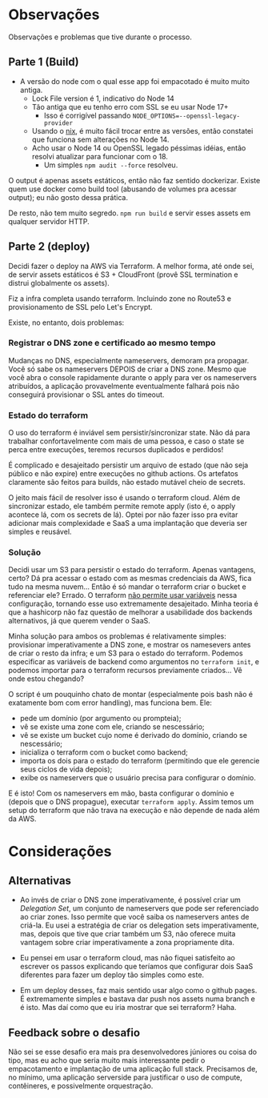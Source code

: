# Observações

Observações e problemas que tive durante o processo.

## Parte 1 (Build)

- A versão do node com o qual esse app foi empacotado é muito muito antiga.
    - Lock File version é 1, indicativo do Node 14
    - Tão antiga que eu tenho erro com SSL se eu usar Node 17+
        - Isso é corrigível passando `NODE_OPTIONS=--openssl-legacy-provider`
    - Usando o [nix](https://nixos.org), é muito fácil trocar entre as versões,
      então constatei que funciona sem alterações no Node 14.
    - Acho usar o Node 14 ou OpenSSL legado péssimas idéias, então resolvi
      atualizar para funcionar com o 18.
      - Um simples `npm audit --force` resolveu.

O output é apenas assets estáticos, então não faz sentido dockerizar. Existe
quem use docker como build tool (abusando de volumes pra acessar output); eu
não gosto dessa prática.

De resto, não tem muito segredo. `npm run build` e servir esses assets em
qualquer servidor HTTP.

## Parte 2 (deploy)

Decidi fazer o deploy na AWS via Terraform. A melhor forma, até onde sei, de
servir assets estáticos é S3 + CloudFront (provê SSL termination e distrui
globalmente os assets).

Fiz a infra completa usando terraform. Incluindo zone no Route53 e
provisionamento de SSL pelo Let's Encrypt.

Existe, no entanto, dois problemas:

### Registrar o DNS zone e certificado ao mesmo tempo

Mudanças no DNS, especialmente nameservers, demoram pra propagar. Você só sabe
os nameservers DEPOIS de criar a DNS zone. Mesmo que você abra o console
rapidamente durante o apply para ver os nameservers atribuídos, a aplicação
provavelmente eventualmente falhará pois não conseguirá provisionar o SSL antes
do timeout.

### Estado do terraform

O uso do terraform é inviável sem persistir/sincronizar state. Não dá para
trabalhar confortavelmente com mais de uma pessoa, e caso o state se perca
entre execuções, teremos recursos duplicados e perdidos!

É complicado e desajeitado persistir um arquivo de estado (que não seja público
e não expire) entre execuções no github actions. Os artefatos claramente são
feitos para builds, não estado mutável cheio de secrets.

O jeito mais fácil de resolver isso é usando o terraform cloud. Além de
sincronizar estado, ele também permite remote apply (isto é, o apply acontece
lá, com os secrets de lá). Optei por não fazer isso pra evitar adicionar mais
complexidade e SaaS a uma implantação que deveria ser simples e reusável.

### Solução

Decidi usar um S3 para persistir o estado do terraform. Apenas vantagens,
certo? Dá pra acessar o estado com as mesmas credenciais da AWS, fica tudo na
mesma nuvem... Então é só mandar o terraform criar o bucket e referenciar ele?
Errado. O terraform [não permite usar
variáveis](https://github.com/hashicorp/terraform/issues/13022) nessa
configuração, tornando esse uso extremamente desajeitado. Minha teoria é que a
hashicorp não faz questão de melhorar a usabilidade dos backends alternativos,
já que querem vender o SaaS.

Minha solução para ambos os problemas é relativamente simples: provisionar
imperativamente a DNS zone, e mostrar os namesevers antes de criar o resto da
infra; e um S3 para o estado do terraform. Podemos especificar as variáveis de
backend como argumentos no `terraform init`, e podemos importar para o
terraform recursos previamente criados... Vê onde estou chegando?

O script é um pouquinho chato de montar (especialmente pois bash não é
exatamente bom com error handling), mas funciona bem. Ele:
- pede um domínio (por argumento ou prompteia);
- vê se existe uma zone com ele, criando se nescessário;
- vê se existe um bucket cujo nome é derivado do domínio, criando se nescessário;
- inicializa o terraform com o bucket como backend;
- importa os dois para o estado do terraform (permitindo que ele gerencie seus
  ciclos de vida depois);
- exibe os nameservers que o usuário precisa para configurar o domínio.

E é isto! Com os nameservers em mão, basta configurar o domínio e (depois que o
DNS propague), executar `terraform apply`. Assim temos um setup do terraform
que não trava na execução e não depende de nada além da AWS.

# Considerações

## Alternativas

- Ao invés de criar o DNS zone imperativamente, é possível criar um _Delegation
    Set_, um conjunto de nameservers que pode ser referenciado ao criar zones.
    Isso permite que você saiba os nameservers antes de criá-la. Eu usei a
    estratégia de criar os delegation sets imperativamente, mas, depois que
    tive que criar também um S3, não oferece muita vantagem sobre criar
    imperativamente a zona propriamente dita.

- Eu pensei em usar o terraform cloud, mas não fiquei satisfeito ao escrever os
    passos explicando que teríamos que configurar dois SaaS diferentes para
    fazer um deploy tão simples como este.

- Em um deploy desses, faz mais sentido usar algo como o github pages. É
    extremamente simples e bastava dar push nos assets numa branch e é isto.
    Mas daí como que eu iria mostrar que sei terraform? Haha.

## Feedback sobre o desafio

Não sei se esse desafio era mais pra desenvolvedores júniores ou coisa do tipo,
mas eu acho que seria muito mais interessante pedir o empacotamento e
implantação de uma aplicação full stack. Precisamos de, no mínimo, uma
aplicação serverside para justificar o uso de compute, contêineres, e
possivelmente orquestração.
